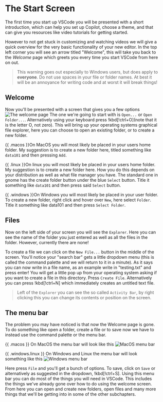 # The Start Screen
The first time you start up VSCode you will be presented with a short introduction, which can help you set up Copilot, choose a theme, and that can give you resources like video tutorials for getting started. 

However to not get stuck in customizing and watching videos we will give a quick overview for the very basic functionality of your new editor. In the top left corner you will see an arrow titled "Welcome", this will take you back to the *Welcome* page which greets you every time you start VSCode from here on out.

> This warning goes out especially to Windows users, but does apply to **everyone**. 
> Do not use spaces in your file or folder names. At best it will be an annoyance 
> for writing code and at worst it will break things!

## Welcome

Now you'll be presented with a screen that gives you a few options
![The welcome page](/Assets/editor/welcome.png)
The one we're going to start with is `Open...` or `Open Folder...`. Alternatively using your keyboard press !kbd[!ctrl+O](note that it is the letter O, not zero). This will bring up your operating systems graphical file explorer, here you can choose to open an existing folder, or to create a new folder.

{{ .macos }}On MacOS you will most likely be placed in your users home folder. My suggestion is to create a new folder here, titled something like `data101` and then pressing `Add`.

{{ .linux }}On linux you will most likely be placed in your users home folder. My suggestion is to create a new folder here. How you do this depends on your distribution as well as what file manager you have. The standard one in gnome has the create folder button under the blue `Select` button. Title it something like `data101` and then press said `Select` button. 

{{ .windows }}On Windows you will most likely be placed in your user folder. To create a new folder, right click and hover over `New`, here select `Folder`. Title it something like data101 and then press `Select Folder`. 


## Files 
Now on the left side of your screen you will see the `Explorer`. Here you can see the name of the folder you just entered as well as all the files in the folder. However, currently there are none! 

To create a file we can click on the `New File...` button in the middle of the screen. You'll notice your "search bar" gets a little dropdown menu (this is called the command palette and we will return to it in a minute). As it says you can now write in a file name, as an example write in "testing.txt" and press enter! You will get a little pop up from your operating system asking if you want to create a file in this directory. Press `Create File`. Alternatively you can press !kbd[!ctrl+N] which immediately creates an untitled text file. 

> Left of the `Explorer` you can see the so called `Activity Bar`, by right
> clicking this you can change its contents or position on the screen.  

## The menu bar
The problem you may have noticed is that now the Welcome page is gone. To do
something like open a folder, create a file or to save now we have to instead
use the command palette or the menu bar. 

{{ .macos }} On MacOS the menu bar will look like this 
![MacOS menu bar](/Assets/editor/menubar-macos.png)

{{ .windows.linux }} On Windows and Linux the menu bar will look something like this
![Windows menu bar](/Assets/editor/menubar-lindows.png)

Here press `File` and you'll get a bunch of options. To save, click on `Save`
or alternatively as suggested in the dropdown, !kbd[!ctrl+S]. Using this menu
bar you can do most of the things you will need in VSCode. This includes the
things we've already gone over how to do using the welcome screen. From here
you can open and create new folders, open files and many more things that we'll
be getting into in some of the other subchapters.

